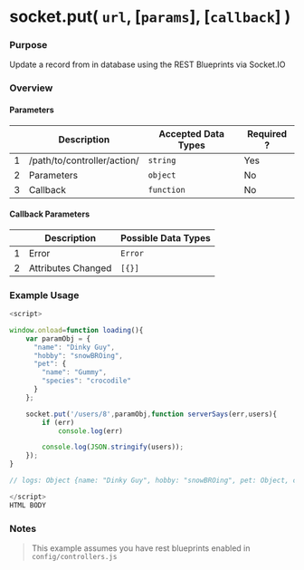 # socket.put( `url`, [`params`], [`callback`] )
### Purpose
Update a record from in database using the REST Blueprints via Socket.IO

### Overview

#### Parameters
|   |          Description        | Accepted Data Types | Required ? |
|---|-----------------------------|---------------------|------------|
| 1 | /path/to/controller/action/ |      `string`       | Yes        |
| 2 |           Parameters        | `object`            | No         |
| 3 |            Callback         | `function`          | No         |

#### Callback Parameters

|   |     Description     | Possible Data Types |
|---|---------------------|---------------------|
| 1 |  Error              | `Error`             |
| 2 |  Attributes Changed |   `[{}]`            |


### Example Usage
```javascript
<script>

window.onload=function loading(){
    var paramObj = {
      "name": "Dinky Guy",
      "hobby": "snowBROing",
      "pet": {
        "name": "Gummy",
        "species": "crocodile"
      }
    };

    socket.put('/users/8',paramObj,function serverSays(err,users){
        if (err)
            console.log(err)

        console.log(JSON.stringify(users));
    });
}

// logs: Object {name: "Dinky Guy", hobby: "snowBROing", pet: Object, createdAt: "2013-12-12T19:43:49.284Z", updatedAt: "2013-12-12T21:59:58.735Z"…}

</script>
HTML BODY


```

### Notes
> This example assumes you have rest blueprints enabled in `config/controllers.js`
